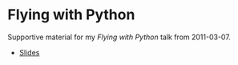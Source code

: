 Flying with Python
==================

Supportive material for my *Flying with Python* talk from 2011-03-07.

* [Slides](https://github.com/s3rvac/talks/raw/master/2011-03-07-Flying-with-Python/slides.pdf)
